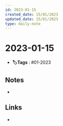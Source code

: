 ```yaml
---
id: 2023-01-15
created_date: 15/01/2023
updated_date: 15/01/2023
type: daily-note
---
```


# 2023-01-15
- **🏷️Tags** : #01-2023  

## Notes
- 

## Links
- 